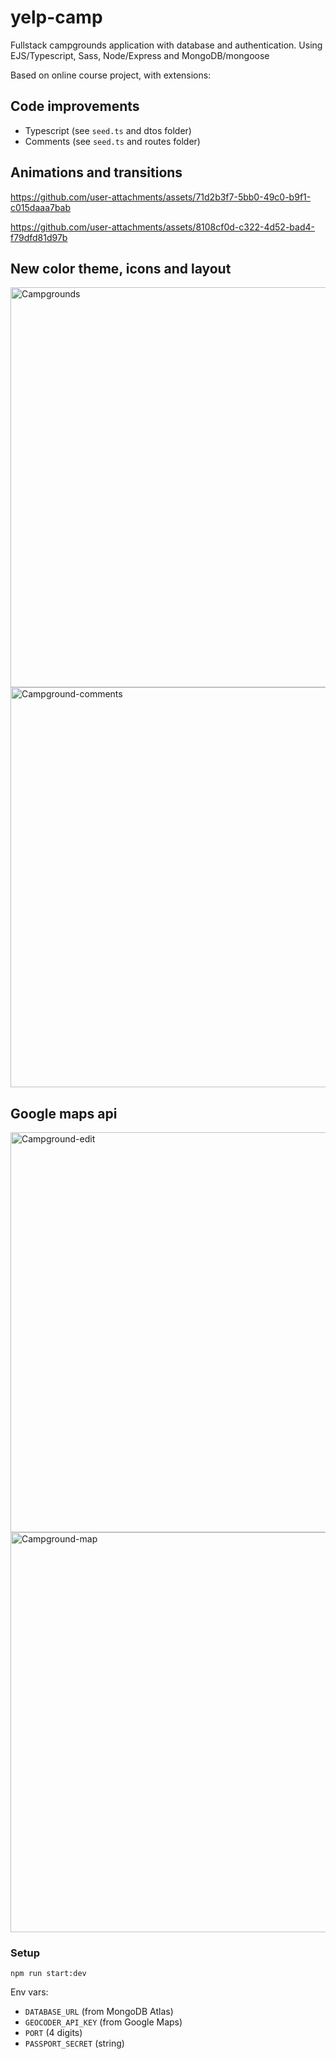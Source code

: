 # yelp-camp

Fullstack campgrounds application with database and authentication.
Using EJS/Typescript, Sass, Node/Express and MongoDB/mongoose

Based on online course project, with extensions:

## Code improvements

- Typescript (see `seed.ts` and dtos folder)
- Comments (see `seed.ts` and routes folder)


## Animations and transitions

https://github.com/user-attachments/assets/71d2b3f7-5bb0-49c0-b9f1-c015daaa7bab

https://github.com/user-attachments/assets/8108cf0d-c322-4d52-bad4-f79dfd81d97b


## New color theme, icons and layout

<img width="640" alt="Campgrounds" src="https://github.com/user-attachments/assets/1f518a17-1ee6-4265-b7fe-8de395cf1181">

<img width="640" alt="Campground-comments" src="https://github.com/user-attachments/assets/92532f53-1031-4ed7-82e7-54113faaf970">


## Google maps api

<img width="640" alt="Campground-edit" src="https://github.com/user-attachments/assets/a8ec3d7d-0c5b-48cb-8ce4-ad0b8f1c843d">

<img width="640" alt="Campground-map" src="https://github.com/user-attachments/assets/dd9b516d-52e0-4012-a575-f4686c4ce1c8">


### Setup

`npm run start:dev`

Env vars:
- `DATABASE_URL` (from MongoDB Atlas)
- `GEOCODER_API_KEY` (from Google Maps)
- `PORT` (4 digits)
- `PASSPORT_SECRET` (string)



